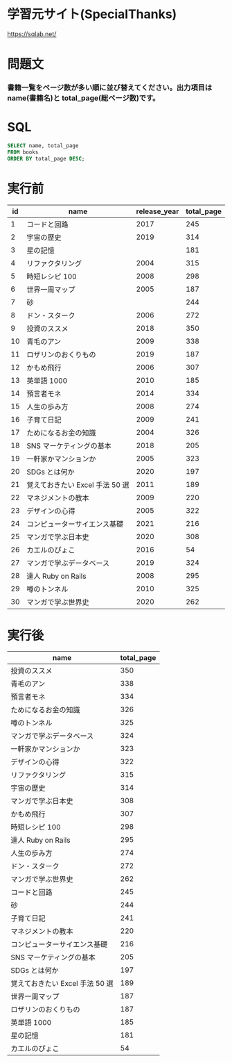 # 学習元サイト(SpecialThanks)

https://sqlab.net/

# 問題文

### 書籍一覧をページ数が多い順に並び替えてください。出力項目は name(書籍名)と total_page(総ページ数)です。

# SQL

```sql
SELECT name, total_page
FROM books
ORDER BY total_page DESC;
```

# 実行前

| id  | name                            | release_year | total_page |
| --- | ------------------------------- | ------------ | ---------- |
| 1   | コードと回路                    | 2017         | 245        |
| 2   | 宇宙の歴史                      | 2019         | 314        |
| 3   | 星の記憶                        |              | 181        |
| 4   | リファクタリング                | 2004         | 315        |
| 5   | 時短レシピ 100                  | 2008         | 298        |
| 6   | 世界一周マップ                  | 2005         | 187        |
| 7   | 砂                              |              | 244        |
| 8   | ドン・スターク                  | 2006         | 272        |
| 9   | 投資のススメ                    | 2018         | 350        |
| 10  | 青毛のアン                      | 2009         | 338        |
| 11  | ロザリンのおくりもの            | 2019         | 187        |
| 12  | かもめ飛行                      | 2006         | 307        |
| 13  | 英単語 1000                     | 2010         | 185        |
| 14  | 預言者モネ                      | 2014         | 334        |
| 15  | 人生の歩み方                    | 2008         | 274        |
| 16  | 子育て日記                      | 2009         | 241        |
| 17  | ためになるお金の知識            | 2004         | 326        |
| 18  | SNS マーケティングの基本        | 2018         | 205        |
| 19  | 一軒家かマンションか            | 2005         | 323        |
| 20  | SDGs とは何か                   | 2020         | 197        |
| 21  | 覚えておきたい Excel 手法 50 選 | 2011         | 189        |
| 22  | マネジメントの教本              | 2009         | 220        |
| 23  | デザインの心得                  | 2005         | 322        |
| 24  | コンピューターサイエンス基礎    | 2021         | 216        |
| 25  | マンガで学ぶ日本史              | 2020         | 308        |
| 26  | カエルのぴょこ                  | 2016         | 54         |
| 27  | マンガで学ぶデータベース        | 2019         | 324        |
| 28  | 達人 Ruby on Rails              | 2008         | 295        |
| 29  | 噂のトンネル                    | 2010         | 325        |
| 30  | マンガで学ぶ世界史              | 2020         | 262        |

# 実行後

| name                            | total_page |
| ------------------------------- | ---------- |
| 投資のススメ                    | 350        |
| 青毛のアン                      | 338        |
| 預言者モネ                      | 334        |
| ためになるお金の知識            | 326        |
| 噂のトンネル                    | 325        |
| マンガで学ぶデータベース        | 324        |
| 一軒家かマンションか            | 323        |
| デザインの心得                  | 322        |
| リファクタリング                | 315        |
| 宇宙の歴史                      | 314        |
| マンガで学ぶ日本史              | 308        |
| かもめ飛行                      | 307        |
| 時短レシピ 100                  | 298        |
| 達人 Ruby on Rails              | 295        |
| 人生の歩み方                    | 274        |
| ドン・スターク                  | 272        |
| マンガで学ぶ世界史              | 262        |
| コードと回路                    | 245        |
| 砂                              | 244        |
| 子育て日記                      | 241        |
| マネジメントの教本              | 220        |
| コンピューターサイエンス基礎    | 216        |
| SNS マーケティングの基本        | 205        |
| SDGs とは何か                   | 197        |
| 覚えておきたい Excel 手法 50 選 | 189        |
| 世界一周マップ                  | 187        |
| ロザリンのおくりもの            | 187        |
| 英単語 1000                     | 185        |
| 星の記憶                        | 181        |
| カエルのぴょこ                  | 54         |
